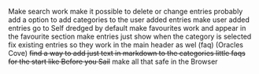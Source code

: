 Make search work
make it possible to delete or change entries
probably add a option to add categories to the user added entries
make user added entries go to Self dredged by default
make favourites work and appear in the favourite section
make entries just show when the category is selected
fix existing entries so they work in the main header as wel (faq) (Oracles Cove)
~~find a way to add just text in markdown to the categories little faqs for the start like Before you Sail~~
make all that safe in the Browser
